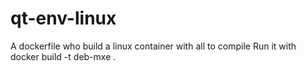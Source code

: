# qt-env-linux
A dockerfile who build a linux container with all to compile
Run it with docker build -t deb-mxe .
